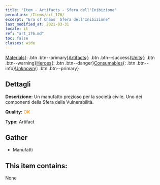 ```yaml
---
title: "Item - Artifacts - Sfera dell'Inibizione"
permalink: /Items/art_176/
excerpt: "Era of Chaos  Sfera dell'Inibizione"
last_modified_at: 2021-03-31
locale: it
ref: "art_176.md"
toc: false
classes: wide
---
```

 [Materials](/it/Items/){: .btn .btn--primary}[Artifacts](/it/Items/Artifacts/){: .btn .btn--success}[Units](/it/Items/Units/){: .btn .btn--warning}[Heroes](/it/Items/Heroes/){: .btn .btn--danger}[Consumables](/it/Items/Consumables/){: .btn .btn--info}[Unknown](/it/Items/Unknown/){: .btn .btn--primary}

## Dettagli
 **Descrizione:** Un manufatto prezioso per la società civile. Uno dei componenti della Sfera della Vulnerabilità.

 **Quality:** <span style="color: #FF8C00">OK</span>

 **Type:** Artifact

## Gather

*    Manufatti 

## This item contains:

  None

